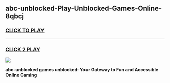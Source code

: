 
## abc-unblocked-Play-Unblocked-Games-Online-8qbcj
<h3>
<a href="https://premium76.site?title=abc-unblocked&ref=25A">CLICK TO PLAY</a></h3>
<hr>

<h3>
<a href="https://premium76.site?title=abc-unblocked&ref=25A">CLICK 2 PLAY</a>
  
</h3>

<a href="https://premium76.site?title=abc-unblocked&ref=25A"><img src="https://clearcache.store/games.png"></a>


**abc-unblocked games unblocked: Your Gateway to Fun and Accessible Online Gaming**
